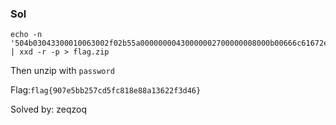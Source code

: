 ### Sol  

``` 
echo -n '504b03043300010063002f02b55a00000000430000002700000008000b00666c61672e74787401990700020041450300003d42ffd1b35f95031424f68b65c3f57669f14e8df0003fe240b3ac3364859e4c2dbc3c36f2d4acc403761385afe4e3f90fbd29d91b614ba2c6efde11b71bcc907a72ed504b01023f033300010063002f02b55a00000000430000002700000008002f000000000000002080b48100000000666c61672e7478740a00200000000000010018008213854307cadb01000000000000000000000000000000000199070002004145030000504b0506000000000100010065000000740000000000'   | xxd -r -p > flag.zip  
```

Then unzip with `password`  

Flag:`flag{907e5bb257cd5fc818e88a13622f3d46}`

Solved by: zeqzoq